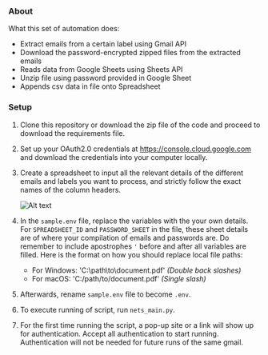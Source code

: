 ###  About
What this set of automation does:
- Extract emails from a certain label using Gmail API
- Download the password-encrypted zipped files from the extracted emails
- Reads data from Google Sheets using Sheets API
- Unzip file using password provided in Google Sheet
- Appends csv data in file onto Spreadsheet

### Setup

1. Clone this repository or download the zip file of the code and proceed to download the requirements file.

2. Set up your OAuth2.0 credentials at https://console.cloud.google.com and download the credentials into your computer locally.

3. Create a spreadsheet to input all the relevant details of the different emails and labels you want to process, and strictly follow the exact names of the column headers.

    ![Alt text](https://github.com/sparkfn/EKO-NETS/blob/main/image.png)

4. In the `sample.env` file, replace the variables with the your own details. For `SPREADSHEET_ID` and `PASSWORD_SHEET` in the file, these sheet details are of where your compilation of emails and passwords are. Do remember to include apostrophes `'` before and after all variables are filled. Here is the format on how you should replace local file paths:

    - For Windows: 'C:\\path\\to\\document.pdf' *(Double back slashes)*
    - For macOS: 'C:/path/to/document.pdf' *(Single slash)*

5. Afterwards, rename `sample.env` file to become `.env`.

6. To execute running of script, run `nets_main.py`.

7. For the first time running the script, a pop-up site or a link will show up for authentication. Accept all authentication to start running. Authentication will not be needed for future runs of the same gmail.
